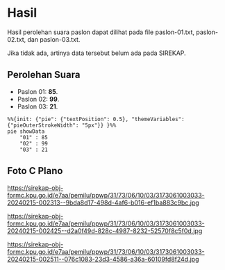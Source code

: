 # Hasil

Hasil perolehan suara paslon dapat dilihat pada file paslon-01.txt, paslon-02.txt, dan paslon-03.txt.

Jika tidak ada, artinya data tersebut belum ada pada SIREKAP.

## Perolehan Suara

 * Paslon 01: **85**.
 * Paslon 02: **99**.
 * Paslon 03: **21**.

```mermaid
%%{init: {"pie": {"textPosition": 0.5}, "themeVariables": {"pieOuterStrokeWidth": "5px"}} }%%
pie showData
    "01" : 85
    "02" : 99
    "03" : 21
```
## Foto C Plano

https://sirekap-obj-formc.kpu.go.id/e7aa/pemilu/ppwp/31/73/06/10/03/3173061003033-20240215-002313--9bda8d17-498d-4af6-b016-ef1ba883c9bc.jpg

https://sirekap-obj-formc.kpu.go.id/e7aa/pemilu/ppwp/31/73/06/10/03/3173061003033-20240215-002425--d2a0f49d-828c-4987-8232-52570f8c5f0d.jpg

https://sirekap-obj-formc.kpu.go.id/e7aa/pemilu/ppwp/31/73/06/10/03/3173061003033-20240215-002511--076c1083-23d3-4586-a36a-60109fd8f24d.jpg
